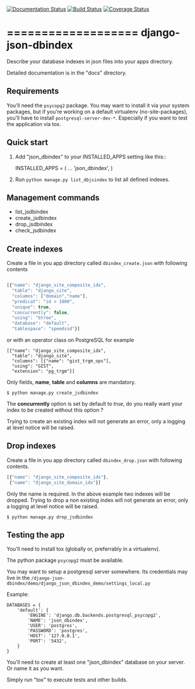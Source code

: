 [![Documentation Status](https://readthedocs.org/projects/django-json-dbindex/badge/?version=latest)](https://readthedocs.org/projects/django-json-dbindex/?badge=latest)
[![Build Status](https://travis-ci.org/novafloss/django-json-dbindex.svg)](https://travis-ci.org/novafloss/django-json-dbindex)
[![Coverage Status](https://coveralls.io/repos/novafloss/django-json-dbindex/badge.svg)](https://coveralls.io/r/novafloss/django-json-dbindex)


===================
django-json-dbindex
===================

Describe your database indexes in json files into your apps directory.

Detailed documentation is in the "docs" directory.

Requirements
------------

You'll need the ``psycopg2`` package. You may want to install it via your system
packages, but if you're working on a default virtualenv (no-site-packages),
you'll have to install ``postgresql-server-dev-*``. Especially if you want to
test the application via tox.


Quick start
-----------

1. Add "json_dbindex" to your INSTALLED_APPS setting like this::

    INSTALLED_APPS = (
        ...
        'json_dbindex',
    )

2. Run `python manage.py list_dbjsindex` to list all defined indexes.


Management commands
-------------------

* list_jsdbindex
* create_jsdbindex
* drop_jsdbindex
* check_jsdbindex


Create indexes
--------------

Create a file in you app directory called `dbindex_create.json` with
following contents

```javascript

[{"name": "django_site_composite_idx",
  "table": "django_site",
  "columns": ["domain","name"],
  "predicat": "id > 1000",
  "unique": true,
  "concurrently": false,
  "using": "btree",
  "database": "default",
  "tablespace": "speedssd"}]
```

or with an operator class on PostgreSQL for example

```
[{"name": "django_site_composite_idx",
  "table": "django_site",
  "columns": [{"name": "gist_trgm_ops"],
  "using": "GIST",
  "extension": "pg_trgm"}]
```

Only fields, **name**, **table** and **columns** are mandatory.

```shell
$ python manage.py create_jsdbindex
```

The **concurrently** option is set by default to *true*, do you really
want your index to be created without this option ?

Trying to create an existing index will not generate an error, only a
logging at level notice will be raised.


Drop indexes
------------

Create a file in you app directory called `dbindex_drop.json` with
following contents.

```javascript
[{"name": "django_site_composite_idx"},
 {"name": "django_site_domain_idx"}]
```

Only the name is required. In the above example two indexes will be
dropped. Trying to drop a non existing index will not generate an
error, only a logging at level notice will be raised.

```shell
$ python manage.py drop_jsdbindex
```


Testing the app
---------------

You'll need to install tox (globally or, preferrably in a virtualenv).

The python package ``psycopg2`` must be available.

You may want to setup a postgresql server somewhere. Its credentials may live
in the ``/django-json-dbindex/demo/django_json_dbindex_demo/settings_local.py``

Example:

```
DATABASES = {
    'default': {
        'ENGINE': 'django.db.backends.postgresql_psycopg2',
        'NAME': 'json_dbindex',
        'USER': 'postgres',
        'PASSWORD': 'postgres',
        'HOST': '127.0.0.1',
        'PORT': '5432',
    }
}
```


You'll need to create at least one "json_dbindex" database on your server. Or
name it as you want.

Simply run "tox" to execute tests and other builds.
